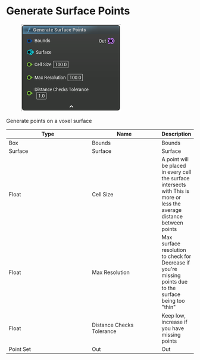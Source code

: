 # Generate Surface Points

<div align="left" data-full-width="false">

<figure><img src="Generate_Surface_Points.png" alt=""><figcaption></figcaption></figure>

</div>

Generate points on a voxel surface

<table>
<thead><tr><th width="250">Type</th><th width="200">Name</th><th>Description</th></tr></thead>
<tbody>
<tr><td>Box</td><td>Bounds</td><td>Bounds</td></tr>
<tr><td>Surface</td><td>Surface</td><td>Surface</td></tr>
<tr><td>Float</td><td>Cell Size</td><td>A point will be placed in every cell the surface intersects with
This is more or less the average distance between points</td></tr>
<tr><td>Float</td><td>Max Resolution</td><td>Max surface resolution to check for
Decrease if you're missing points due to the surface being too "thin"</td></tr>
<tr><td>Float</td><td>Distance Checks Tolerance</td><td>Keep low, increase if you have missing points</td></tr>
<tr><td>Point Set</td><td>Out</td><td>Out</td></tr>
</tbody>
</table>